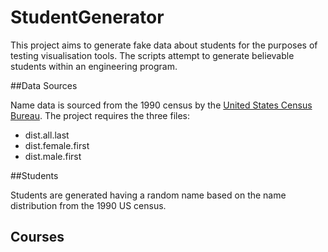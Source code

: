 # StudentGenerator

This project aims to generate fake data about students for the purposes of testing visualisation tools. 
The scripts attempt to generate believable students within an engineering program. 

##Data Sources

Name data is sourced from the 1990 census by the [United States Census Bureau](http://www.census.gov/topics/population/genealogy/data/1990_census/1990_census_namefiles.html). The project requires the three files:

 * dist.all.last
 * dist.female.first
 * dist.male.first

##Students

Students are generated having a random name based on the name distribution from the 1990 US census.

## Courses




